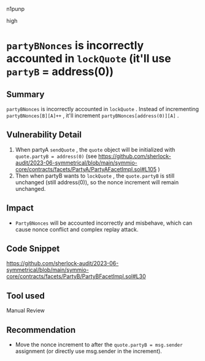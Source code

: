 n1punp

high

# `partyBNonces` is incorrectly accounted in `lockQuote` (it'll use `partyB` = address(0))

## Summary
`partyBNonces` is incorrectly accounted in `lockQuote` . Instead of incrementing `partyBNonces[B][A]++` , it'll increment `partyBNonces[address(0)][A]` . 

## Vulnerability Detail
1. When partyA `sendQuote` , the `quote` object will be initialized with `quote.partyB = address(0)` (see  https://github.com/sherlock-audit/2023-06-symmetrical/blob/main/symmio-core/contracts/facets/PartyA/PartyAFacetImpl.sol#L105 )
2. Then when partyB wants to `lockQuote` , the `quote.partyB` is still unchanged (still address(0)), so the nonce increment will remain unchanged.

## Impact
- `PartyBNonces` will be accounted incorrectly and misbehave, which can cause nonce conflict and complex replay attack.

## Code Snippet
https://github.com/sherlock-audit/2023-06-symmetrical/blob/main/symmio-core/contracts/facets/PartyB/PartyBFacetImpl.sol#L30

## Tool used

Manual Review

## Recommendation
- Move the nonce increment to after the `quote.partyB = msg.sender` assignment (or directly use msg.sender in the increment).